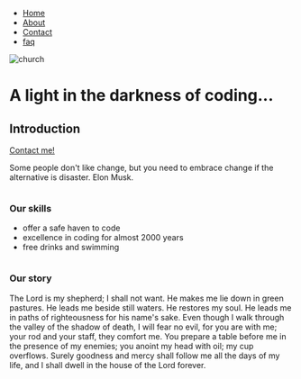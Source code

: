 <!doctype html>
<html lang="en">
   <head>
      <meta charset=utf-8">
      <meta name="viewport" content="width=device.width, initial-scale=1">
      <!--[if lt IE 9]> <script src="dist/html5shiv.js"></script> <![endif]-->
      <!-- Latest compiled and minified CSS -->
	<link rel="stylesheet" href="https://maxcdn.bootstrapcdn.com/bootstrap/3.3.5/css/bootstrap.min.css">
      <link rel="stylesheet" href="css/styles.css">
      <title>About</title>
   </head>

   <body>
      <div class="box">
      <div class="nav">
         <ul>
       	<li><a href="index.html">Home</a></li>
       	<li><a href="#">About</a></li>
		<li><a href="contact.html">Contact</a></li>
		<li><a href="faq.html">faq</a></li>
         </ul>
      </div>
      <div class="header">
         <div class="image column">
            <img src="img/church3.jpg" alt="church">
         </div>
         <h1>A light in the darkness of coding...</h1>
         <div class="intro">
            <h2>Introduction</h2>
            <a href="contact.html">Contact me!</a>
            <p>Some people don't like change, but you need to embrace change if the alternative is disaster. Elon Musk.</p>
            <div class="intro column">
            </div>
         </div>
         <!-- end of intro-class -->
         <div class="skills">
            <h3>Our skills</h3>
            <ul id="skill-list">
               <li>offer a safe haven to code</li>
               <li>excellence in coding for almost 2000 years</li>
               <li>free drinks and swimming</li>
            </ul>
            <div class="skills column">
            </div>
         </div>
         <!-- end of skills-class -->
         <div class="main-text">
            <h3>Our story</h3>
            <p>The Lord is my shepherd; I shall not want.
               He makes me lie down in green pastures.
               He leads me beside still waters.
               He restores my soul.
               He leads me in paths of righteousness
               for his name's sake.
               Even though I walk through the valley of the shadow of death,
               I will fear no evil,
               for you are with me;
               your rod and your staff,
               they comfort me.
               You prepare a table before me
               in the presence of my enemies;
               you anoint my head with oil;
               my cup overflows.
               Surely goodness and mercy shall follow me
               all the days of my life,
               and I shall dwell in the house of the Lord
               forever.
            </p>
         </div>
      </div>   <!-- end container -->
      <script src="https://ajax.googleapis.com/ajax/libs/jquery/1.11.3/jquery.min.js"></script>
      <script src="https://maxcdn.bootstrapcdn.com/bootstrap/3.3.5/js/bootstrap.min.js"></script>
   </body>
</html>
